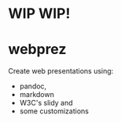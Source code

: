 # WIP WIP!

# webprez

Create web presentations using:
- pandoc,
- markdown
- W3C's slidy and
- some customizations
